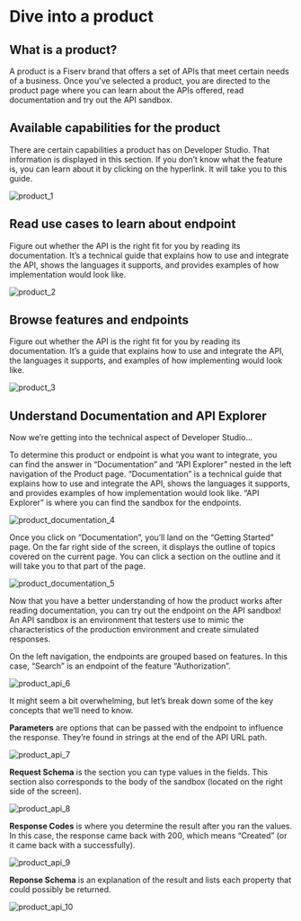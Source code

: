 # Dive into a product
## What is a product?
A product is a Fiserv brand that offers a set of APIs that meet certain needs of a business. Once you've selected a product, you are directed to the product page where you can learn about the APIs offered, read documentation and try out the API sandbox. 
## Available capabilities for the product
There are certain capabilities a product has on Developer Studio. That information is displayed in this section. If you don’t know what the feature is, you can learn about it by clicking on the hyperlink. It will take you to this guide.   

![product_1](https://github.com/Fiserv/developer-studio-support/blob/develop/assets/images/product_1.png)

## Read use cases to learn about endpoint
Figure out whether the API is the right fit for you by reading its documentation. It’s a technical guide that explains how to use and integrate the API, shows the languages it supports, and provides examples of how implementation would look like. 

![product_2](https://github.com/Fiserv/developer-studio-support/blob/develop/assets/images/product_2.png)

## Browse features and endpoints
Figure out whether the API is the right fit for you by reading its documentation. It’s a guide that explains how to use and integrate the API, the languages it supports, and examples of how implementing would look like. 

![product_3](https://github.com/Fiserv/developer-studio-support/blob/develop/assets/images/product_3.png)

## Understand Documentation and API Explorer
Now we’re getting into the technical aspect of Developer Studio...

To determine this product or endpoint is what you want to integrate, you can find the answer in “Documentation” and “API Explorer” nested in the left navigation of the Product page. “Documentation” is a technical guide that explains how to use and integrate the API, shows the languages it supports, and provides examples of how implementation would look like. “API Explorer” is where you can find the sandbox for the endpoints. 

![product_documentation_4](https://github.com/Fiserv/developer-studio-support/blob/develop/assets/images/product_documentation_4.png)

Once you click on “Documentation”, you’ll land on the “Getting Started” page. On the far right side of the screen, it displays the outline of topics covered on the current page. You can click a section on the outline and it will take you to that part of the page.  

![product_documentation_5](https://github.com/Fiserv/developer-studio-support/blob/develop/assets/images/product_documentation_5.png)

Now that you have a better understanding of how the product works after reading documentation, you can try out the endpoint on the API sandbox! An API sandbox is an environment that testers use to mimic the characteristics of the production environment and create simulated responses. 

On the left navigation, the endpoints are grouped based on features. In this case, “Search” is an endpoint of the feature “Authorization”.  

![product_api_6](https://github.com/Fiserv/developer-studio-support/blob/develop/assets/images/product_api_6.png)

It might seem a bit overwhelming, but let’s break down some of the key concepts that we’ll need to know.

**Parameters** are options that can be passed with the endpoint to influence the response. They’re found in strings at the end of the API URL path.

![product_api_7](https://github.com/Fiserv/developer-studio-support/blob/develop/assets/images/product_api_7.png)

**Request Schema** is the section you can type values in the fields. This section also corresponds to the body of the sandbox (located on the right side of the screen).

![product_api_8](https://github.com/Fiserv/developer-studio-support/blob/develop/assets/images/product_api_8.png)

**Response Codes** is where you determine the result after you ran the values. In this case, the response came back with 200, which means “Created” (or it came back with a successfully).

![product_api_9](https://github.com/Fiserv/developer-studio-support/blob/develop/assets/images/product_api_9.png)

**Reponse Schema** is an explanation of the result and lists each property that could possibly be returned.

![product_api_10](https://github.com/Fiserv/developer-studio-support/blob/develop/assets/images/product_api_10.png)

